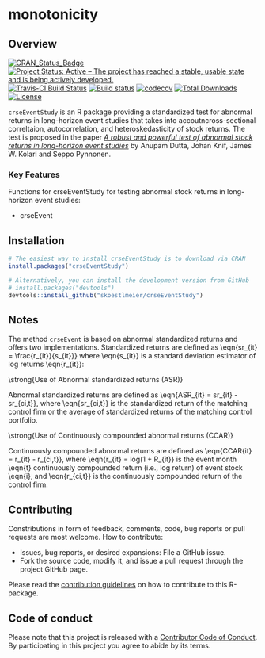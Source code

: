 # monotonicity

Overview
--------
[![CRAN_Status_Badge](http://www.r-pkg.org/badges/version/crseEventStudy)](https://cran.r-project.org/package=crseEventStudy)
[![Project Status: Active – The project has reached a stable, usable state and is being actively developed.](http://www.repostatus.org/badges/latest/active.svg)](http://www.repostatus.org/#active)
[![Travis-CI Build Status](https://travis-ci.org/skoestlmeier/crseEventStudy.svg?branch=master)](https://travis-ci.org/skoestlmeier/crseEventStudy)
[![Build status](https://ci.appveyor.com/api/projects/status/nsrpduvdn28gf78r?svg=true)](https://ci.appveyor.com/project/skoestlmeier/crseEventStudy)
[![codecov](https://codecov.io/gh/skoestlmeier/crseEventStudy/branch/master/graph/badge.svg)](https://codecov.io/gh/skoestlmeier/crseEventStudy)
[![Total Downloads](https://cranlogs.r-pkg.org/badges/grand-total/crseEventStudy?color=blue)](https://CRAN.R-project.org/package=crseEventStudy)
[![License](https://img.shields.io/badge/License-BSD%203--Clause-blue.svg)](https://opensource.org/licenses/BSD-3-Clause)

`crseEventStudy` is an R package providing a standardized test for abnormal returns in long-horizon event studies that takes into accoutncross-sectional correltaion, autocorrelation, and heteroskedasticity of stock returns. The test is proposed in the paper *[A robust and powerful test of abnormal stock returns in long-horizon event studies](https://doi.org/10.1016/j.jempfin.2018.02.004)* by Anupam Dutta, Johan Knif, James W. Kolari and Seppo Pynnonen.

### Key Features
Functions for crseEventStudy for testing abnormal stock returns in long-horizon event studies:

* crseEvent

Installation
------------
```r
# The easiest way to install crseEventStudy is to download via CRAN
install.packages("crseEventStudy")

# Alternatively, you can install the development version from GitHub
# install.packages("devtools")
devtools::install_github("skoestlmeier/crseEventStudy")
```
Notes
-----
The method `crseEvent` is based on abnormal standardized returns and offers two implementations. Standardized returns are defined as \eqn{sr_{it} = \frac{r_{it}}{s_{it}}} where \eqn{s_{it}} is a standard deviation estimator of log returns \eqn{r_{it}}:

\strong{Use of Abnormal standardized returns (ASR)}

Abnormal standardized returns are defined as \eqn{ASR_{it} = sr_{it} - sr_{ci,t}}, where \eqn{sr_{ci,t}} is the standardized return of the matching control firm or the average of standardized returns of the matching control portfolio.

\strong{Use of Continuously compounded abnormal returns (CCAR)}

Continuously compounded abnormal returns are defined as \eqn{CCAR{it} = r_{it} - r_{ci,t}}, where \eqn{r_{it} = log(1 + R_{it}} is the event month \eqn{t} continuously compounded return (i.e., log return) of event stock \eqn{i}, and \eqn{r_{ci,t}} is the continuously compounded return of the control firm.

Contributing
------------
Constributions in form of feedback, comments, code, bug reports or pull requests are most welcome. How to contribute:

* Issues, bug reports, or desired expansions: File a GitHub issue.
* Fork the source code, modify it, and issue a pull request through the project GitHub page.

Please read the [contribution guidelines](CONTRIBUTING.md) on how to contribute to this R-package.

Code of conduct
------------

Please note that this project is released with a [Contributor Code of Conduct](CODE_OF_CONDUCT.md). By participating in this project you agree to abide by its terms.
